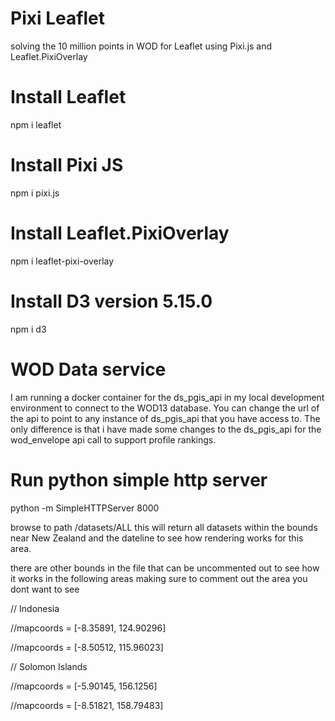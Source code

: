 # Pixi Leaflet
solving the 10 million points in WOD for Leaflet using Pixi.js and Leaflet.PixiOverlay

# Install Leaflet
npm i leaflet

# Install Pixi JS
npm i pixi.js

# Install Leaflet.PixiOverlay
npm i leaflet-pixi-overlay

# Install D3 version 5.15.0
npm i d3

# WOD Data service
I am running a docker container for the ds_pgis_api in my local development environment to connect to the WOD13 database. You can change the url of the api to point to any instance of ds_pgis_api that you have access to. The only difference is that i have made some changes to the ds_pgis_api for the wod_envelope api call to support profile rankings.

# Run python simple http server
python -m SimpleHTTPServer 8000

browse to path /datasets/ALL this will return all datasets within the bounds near New Zealand and the dateline to see how rendering works for this area. 

there are other bounds in the file that can be uncommented out to see how it works in the following areas making sure to comment out the area you dont want to see

// Indonesia

//mapcoords = [-8.35891, 124.90296]

//mapcoords = [-8.50512, 115.96023]

// Solomon Islands

//mapcoords = [-5.90145, 156.1256]

//mapcoords = [-8.51821, 158.79483]